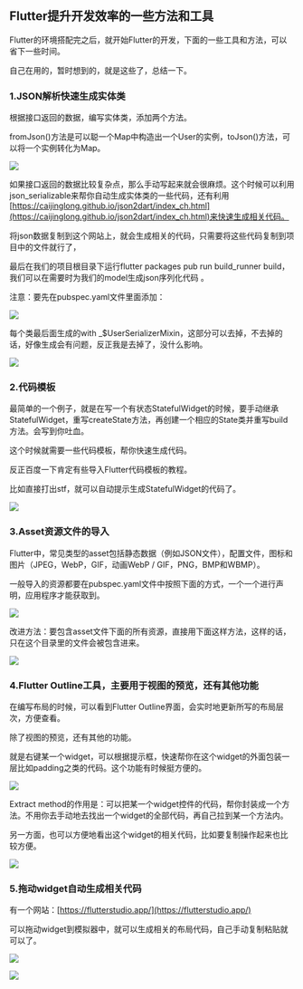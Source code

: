 ## Flutter提升开发效率的一些方法和工具

Flutter的环境搭配完之后，就开始Flutter的开发，下面的一些工具和方法，可以省下一些时间。

自己在用的，暂时想到的，就是这些了，总结一下。

### 1.JSON解析快速生成实体类

根据接口返回的数据，编写实体类，添加两个方法。

fromJson()方法是可以聪一个Map中构造出一个User的实例，toJson()方法，可以将一个实例转化为Map。

![](https://user-gold-cdn.xitu.io/2018/11/29/1675fac2157ee366?w=1151&h=369&f=png&s=25999)


如果接口返回的数据比较复杂点，那么手动写起来就会很麻烦。这个时候可以利用json_serializable来帮你自动生成实体类的一些代码，还有利用[https://caijinglong.github.io/json2dart/index_ch.html](https://caijinglong.github.io/json2dart/index_ch.html)来快速生成相关代码。

将json数据复制到这个网站上，就会生成相关的代码，只需要将这些代码复制到项目中的文件就行了，

最后在我们的项目根目录下运行flutter packages pub run build_runner build，我们可以在需要时为我们的model生成json序列化代码 。 

注意：要先在pubspec.yaml文件里面添加：

![](https://user-gold-cdn.xitu.io/2018/11/29/1675fac44a0d72b6?w=355&h=79&f=png&s=7394)


每个类最后面生成的with _$UserSerializerMixin，这部分可以去掉，不去掉的话，好像生成会有问题，反正我是去掉了，没什么影响。

![](https://user-gold-cdn.xitu.io/2018/11/29/1675fac7cca32663?w=1826&h=907&f=png&s=74937)


 

 

### 2.代码模板
最简单的一个例子，就是在写一个有状态StatefulWidget的时候，要手动继承StatefulWidget，重写createState方法，再创建一个相应的State类并重写build方法。会写到你吐血。

这个时候就需要一些代码模板，帮你快速生成代码。

反正百度一下肯定有些导入Flutter代码模板的教程。

比如直接打出stf，就可以自动提示生成StatefulWidget的代码了。

![](https://user-gold-cdn.xitu.io/2018/11/29/1675fac94cedf811?w=685&h=280&f=png&s=32156)


 

### 3.Asset资源文件的导入
Flutter中，常见类型的asset包括静态数据（例如JSON文件），配置文件，图标和图片（JPEG，WebP，GIF，动画WebP / GIF，PNG，BMP和WBMP）。

一般导入的资源都要在pubspec.yaml文件中按照下面的方式，一个一个进行声明，应用程序才能获取到。

![](https://user-gold-cdn.xitu.io/2018/11/29/1675facb42bb90cd?w=537&h=111&f=png&s=5393)


改进方法：要包含asset文件下面的所有资源，直接用下面这样方法，这样的话，只在这个目录里的文件会被包含进来。

![](https://user-gold-cdn.xitu.io/2018/11/29/1675faccf5238667?w=492&h=87&f=png&s=3353)


 

 

### 4.Flutter Outline工具，主要用于视图的预览，还有其他功能
在编写布局的时候，可以看到Flutter Outline界面，会实时地更新所写的布局层次，方便查看。

除了视图的预览，还有其他的功能。

就是右键某一个widget，可以根据提示框，快速帮你在这个widget的外面包装一层比如padding之类的代码。这个功能有时候挺方便的。

![](https://user-gold-cdn.xitu.io/2018/11/29/1675facfb2203b96?w=640&h=610&f=png&s=76327)


Extract method的作用是：可以把某一个widget控件的代码，帮你封装成一个方法。不用你去手动地去找出一个widget的全部代码，再自己拉到某一个方法内。

另一方面，也可以方便地看出这个widget的相关代码，比如要复制操作起来也比较方便。

![](https://user-gold-cdn.xitu.io/2018/11/29/1675fad1839eb346?w=1398&h=516&f=png&s=138115)


 

### 5.拖动widget自动生成相关代码
有一个网站：[https://flutterstudio.app/](https://flutterstudio.app/)

可以拖动widget到模拟器中，就可以生成相关的布局代码，自己手动复制粘贴就可以了。

![](https://user-gold-cdn.xitu.io/2018/11/29/1675fad5d854dd45?w=1462&h=946&f=png&s=72309)

![](https://user-gold-cdn.xitu.io/2018/11/29/1675fad765abf0c8?w=1309&h=943&f=png&s=82788)

 

